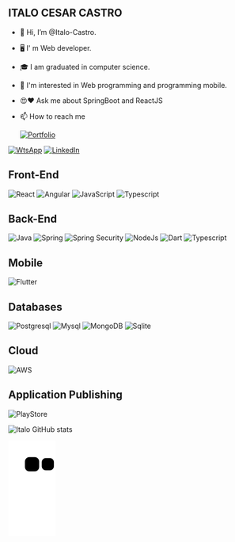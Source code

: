 ## ITALO CESAR CASTRO

- 👋 Hi, I’m @Italo-Castro.
- 🖥 I' m Web developer.
- 🎓 I am graduated in computer science.
- 👀 I'm interested in  Web programming and programming mobile.
- 😍❤️ Ask me about SpringBoot and ReactJS 
- 📫 How to reach me

  [![Portfolio](https://img.shields.io/website-up-down-green-red/http/monip.org.svg)](https://peppy-creponne-dd78f7.netlify.app)

[![WtsApp](https://img.shields.io/badge/WhatsApp-25D366?style=for-the-badge&logo=whatsapp&logoColor=white)](https://api.whatsapp.com/send?phone=+55%2037%209808-9731&text=HelloItalo)
[![LinkedIn](https://img.shields.io/badge/LinkedIn-0077B5?style=for-the-badge&logo=linkedin&logoColor=white)](https://www.linkedin.com/in/italo-castro-/)


## Front-End

![React](https://img.shields.io/badge/React-20232A?style=for-the-badge&logo=react&logoColor=61DAFB)
![Angular](https://img.shields.io/badge/Angular-DD0031?style=for-the-badge&logo=angular&logoColor=white)
![JavaScript](https://img.shields.io/badge/JavaScript-F7DF1E?style=for-the-badge&logo=javascript&logoColor=black)
![Typescript](https://img.shields.io/badge/TypeScript-007ACC?style=for-the-badge&logo=typescript&logoColor=white)

## Back-End

![Java](https://img.shields.io/badge/Java-ED8B00?style=for-the-badge&logo=java&logoColor=white)
![Spring](https://img.shields.io/badge/Spring-6DB33F?style=for-the-badge&logo=spring&logoColor=white)
![Spring Security](https://img.shields.io/badge/Spring_Security-6DB33F?style=for-the-badge&logo=Spring-Security&logoColor=white)
![NodeJs](https://img.shields.io/badge/Node.js-43853D?style=for-the-badge&logo=node.js&logoColor=white)
![Dart](https://img.shields.io/badge/Dart-0175C2?style=for-the-badge&logo=dart&logoColor=white)
![Typescript](https://img.shields.io/badge/TypeScript-007ACC?style=for-the-badge&logo=typescript&logoColor=white)


## Mobile

![Flutter](https://img.shields.io/badge/Flutter-02569B?style=for-the-badge&logo=flutter&logoColor=white)

## Databases

![Postgresql](https://img.shields.io/badge/PostgreSQL-316192?style=for-the-badge&logo=postgresql&logoColor=white)
![Mysql](https://img.shields.io/badge/MySQL-00000F?style=for-the-badge&logo=mysql&logoColor=white)
![MongoDB](https://img.shields.io/badge/MongoDB-4EA94B?style=for-the-badge&logo=mongodb&logoColor=white)
![Sqlite](https://img.shields.io/badge/SQLite-07405E?style=for-the-badge&logo=sqlite&logoColor=white)



## Cloud
![AWS](https://img.shields.io/badge/Amazon_AWS-232F3E?style=for-the-badge&logo=amazon-aws&logoColor=white)

## Application Publishing
![PlayStore](https://img.shields.io/badge/Google_Play-414141?style=for-the-badge&logo=google-play&logoColor=white)



![Italo GitHub stats](https://github-readme-stats.vercel.app/api?username=Italo-Castro&show_icons=true&theme=radical)

![Snake animation](https://github.com/Italo-Castro/Italo-Castro/blob/output/github-contribution-grid-snake.svg)
